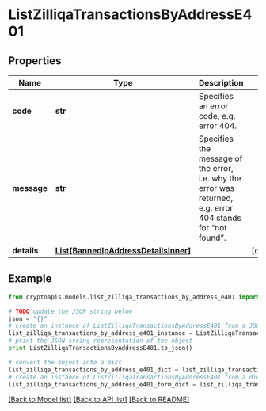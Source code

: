 # ListZilliqaTransactionsByAddressE401


## Properties
Name | Type | Description | Notes
------------ | ------------- | ------------- | -------------
**code** | **str** | Specifies an error code, e.g. error 404. | 
**message** | **str** | Specifies the message of the error, i.e. why the error was returned, e.g. error 404 stands for “not found”. | 
**details** | [**List[BannedIpAddressDetailsInner]**](BannedIpAddressDetailsInner.md) |  | [optional] 

## Example

```python
from cryptoapis.models.list_zilliqa_transactions_by_address_e401 import ListZilliqaTransactionsByAddressE401

# TODO update the JSON string below
json = "{}"
# create an instance of ListZilliqaTransactionsByAddressE401 from a JSON string
list_zilliqa_transactions_by_address_e401_instance = ListZilliqaTransactionsByAddressE401.from_json(json)
# print the JSON string representation of the object
print ListZilliqaTransactionsByAddressE401.to_json()

# convert the object into a dict
list_zilliqa_transactions_by_address_e401_dict = list_zilliqa_transactions_by_address_e401_instance.to_dict()
# create an instance of ListZilliqaTransactionsByAddressE401 from a dict
list_zilliqa_transactions_by_address_e401_form_dict = list_zilliqa_transactions_by_address_e401.from_dict(list_zilliqa_transactions_by_address_e401_dict)
```
[[Back to Model list]](../README.md#documentation-for-models) [[Back to API list]](../README.md#documentation-for-api-endpoints) [[Back to README]](../README.md)


